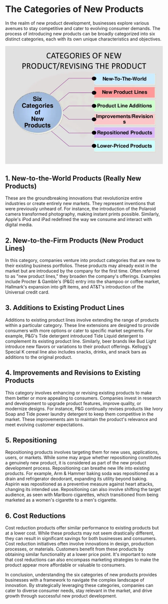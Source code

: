 # The Categories of New Products

In the realm of new product development, businesses explore various avenues to stay competitive and cater to evolving consumer demands. The process of introducing new products can be broadly categorized into six distinct categories, each with its own unique characteristics and objectives.

![Categories of New Product](image-6.png)


## 1. New-to-the-World Products (Really New Products)

These are the groundbreaking innovations that revolutionize entire industries or create entirely new markets. They represent inventions that were previously unheard of. For instance, the introduction of the Polaroid camera transformed photography, making instant prints possible. Similarly, Apple's iPod and iPad redefined the way we consume and interact with digital media.

## 2. New-to-the-Firm Products (New Product Lines)

In this category, companies venture into product categories that are new to their existing business portfolios. These products may already exist in the market but are introduced by the company for the first time. Often referred to as "new product lines," they broaden the company's offerings. Examples include Procter & Gamble's (P&G) entry into the shampoo or coffee market, Hallmark's expansion into gift items, and AT&T's introduction of the Universal credit card.

## 3. Additions to Existing Product Lines

Additions to existing product lines involve extending the range of products within a particular category. These line extensions are designed to provide consumers with more options or cater to specific market segments. For example, P&G's Tide detergent introduced Tide Liquid detergent to complement its existing product line. Similarly, beer brands like Bud Light introduce new flavors or variations to their product offerings. Kellogg's Special K cereal line also includes snacks, drinks, and snack bars as additions to the original product.

## 4. Improvements and Revisions to Existing Products

This category involves enhancing or revising existing products to make them better or more appealing to consumers. Companies invest in research and development to upgrade product features, improve quality, or modernize designs. For instance, P&G continually revises products like Ivory Soap and Tide power laundry detergent to keep them competitive in the market. These improvements aim to maintain the product's relevance and meet evolving customer expectations.

## 5. Repositioning

Repositioning products involves targeting them for new uses, applications, users, or markets. While some may argue whether repositioning constitutes a genuinely new product, it is considered as part of the new product development process. Repositioning can breathe new life into existing products. For example, Arm & Hammer baking soda was repositioned as a drain and refrigerator deodorant, expanding its utility beyond baking. Aspirin was repositioned as a preventive measure against heart attacks, changing its intended use. Repositioning can also involve shifting the target audience, as seen with Marlboro cigarettes, which transitioned from being marketed as a women's cigarette to a men's cigarette.

## 6. Cost Reductions

Cost reduction products offer similar performance to existing products but at a lower cost. While these products may not seem drastically different, they can result in significant savings for both businesses and consumers. Cost reduction initiatives often involve innovations in design, production processes, or materials. Customers benefit from these products by obtaining similar functionality at a lower price point. It's important to note that cost reductions can also encompass marketing strategies to make the product appear more affordable or valuable to consumers.

In conclusion, understanding the six categories of new products provides businesses with a framework to navigate the complex landscape of innovation. By strategically leveraging these categories, companies can cater to diverse consumer needs, stay relevant in the market, and drive growth through successful new product development.